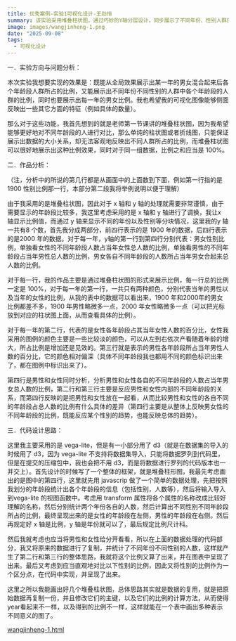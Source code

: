 ```yaml
---
title: 优秀案例-实验1可视化设计-王劲恒
summary: 该实验采用堆叠柱状图，通过巧妙的Y轴分层设计，同步展示了不同年份、性别人群的整体比例、内部年龄结构及数量变化。
image: images/wangjinheng-1.png
date: "2025-09-08"
tags:
  - 可视化设计
---
```



一．实验方向与问题分析：

本次实验我想要实现的效果是：既能从全局效果展示出某一年的男女混合起来后各个年龄段人群所占的比例，又能展示出不同年份不同性别的人群中各个年龄段的人群的比例，同时也要展示出每一年的男女比例。我也希望我的可视化图像能够侧面反映出一些其它方面的特征（例如具体的数量）。

那么对于这些功能，我首先想到的就是老师第一节课讲的堆叠柱状图，因为我希望能够更好地对不同年龄段的人进行对比，那么单纯的柱状图或者折线图，只能保证展示出数据的大小关系，却无法客观地反映出不同人群所占的比例，而堆叠柱状图可以很好地展示出这种比例效果，同时对于同一组数据，比例之和应当是 100%。

二．作品分析：

（注，分析中的所说的第几行都是从画面中的上面数到下面，例如第一行指的是 1900 性别比例那一行，本部分第二段我将举例说明以便于理解）

由于我采用的是堆叠柱状图，因此对于 x 轴和 y 轴的处理就需要非常谨慎，由于需要显示的年龄段比较多，我这里考虑采用的是 x 轴和 y 轴进行了调换，我让x 轴显示比例值，而通过 y 轴来显示不同的年份以及性别等分块情况，这里我的y 轴一共有8 个数，首先我分成两部分，前四行表示的是 1900 年的数据，后四行表示的是2000 年的数据。对于每一年，y轴的第一行到第四行分别代表：男女性别比例，单独看女性的不同年龄段人数占当年女性总人数的比例，单独看男性的不同年龄段占当年男性总人数的比例，男女各自不同年龄段的人数所占当年男女合起来总人数的比例。

对于每一行，我的作品主要是通过堆叠柱状图的形式来展示比例，每一行总的比例一定是 100%，对于每一年的第一行，一共只有两种颜色，分别代表当年的男性以及当年的女性的比例，从我的表中的数据可以看出来，1900 年和2000年的男女比例都差不多，1900 年男性略微多一点，2000 年女性略微多一点（可以把光标放到对应的柱状图上面，从而查看具体的比例）。

对于每一年的第二行，代表的是女性各年龄段占其当年女性人数的百分比，女性我采用的图例的颜色主要是一些比较淡的颜色，可以从左到右依次产看随着年龄的增大，所占比例是增加还是见效的。第三行就是表示的男性各年龄段所占当年男性人数的百分比，它的颜色相对偏深（具体不同年龄段我也都用不同的颜色标识出来了，都在图例中标识出来了）。

第四行是男性和女性同时分析，分析男性和女性各自的不同年龄段的人数占当年男女总人数的比例，第二行和第三行主要是反应男性和女性内部的不同年龄段的关系，而第四行反映的是把男性和女性放在一起看，从而比较男性和女性的各自不同的年龄段占总人数的比例有什么具体的差异（第四行主要是从整体上反映男女性的不同年龄段的比例，既能反应某个性别的趋势，也能反映总体的趋势）。

三．代码设计思路：

这里我主要采用的是 vega-lite，但是有一小部分用了 d3（就是在数据集的导入的时候用了 d3，因为 vega-lite 不支持将数据集导入，只能将数据罗列到代码里，但是在提交的压缩包中，我也会把不用 d3，而是将数据进行罗列的代码版本也一并交上）。首先设计的时候写了一个整体的框架，就是堆叠柱形图，我最先考虑画出的是图中的第四行，这里就先用 javascrip 做了一个简单的数据处理，先把按照我划分的年龄段统计出各个年龄段的信息（包括性别，人数等），然后将输入导入到vega-lite 的视图函数中。考虑用 transform 属性将各个属性的名称改成比较好理解的名称，然后分别统计两个年份各自的人数，然后计算出不同性别不同年龄段所占的比例，最终呈现出来的是女性的年龄段在左侧，男性的年龄段在右侧。然后再规定好 x 轴是比例，y 轴是年份就可以了，最后规定比例尺计科。

然后我就考虑也应当将男性和女性给分开看看，所以在上面的数据处理的代码部分，我又将原来的数据进行了复制，并统计了不同年份不同性别的人数，这样就产生了第二行和第三行的整体思路，我就将这个比例又算了出来，并在图表中呈现了出来。最后又考虑到应当直观地对比以下性别的比例，因此又将性别的比例作为一个区分点，在代码中实现，并呈现了出来。

这里之所以我能画出好几个堆叠柱状图，总体思路其实就是数据的复用，就是把原始数据再复制一份，并且修改它们的主键，以及它们的比例的计算方法，从而使得year看起来不一样，以及得到的比例不一样，这样就能在一个表中画出多种表示不同意义的图了。

[wangjinheng-1.html](/excellent_works/wangjinheng-1.html)